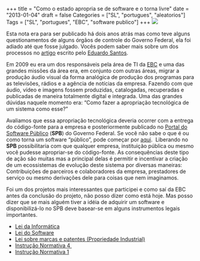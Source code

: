 +++
title = "Como o estado apropria se de software e o torna livre"
date = "2013-01-04"
draft = false
Categories = ["SL", "portugues", "aleatorios"]
Tags = ["SL", "portugues", "EBC", "software publico"]
+++
![](/images/ant-power.jpg)

Esta nota era para ser publicado há dois anos atrás mas como teve alguns
questionamentos de alguns órgãos de controle do Governo Federal, ela foi
adiado até que fosse julgado. Vocês podem saber mais sobre um dos
processos no
[artigo](http://www.eduardosan.com/2012/11/20/defendendo-os-ideais-livres-em-todas-as-instancias/) escrito pelo [Eduardo Santos](http://www.eduardosan.com/).

Em 2009 eu era um dos responsáveis pela área de TI da
[EBC](http://www.ebc.com.br) e uma das grandes missões da área era, em
conjunto com outras áreas, migrar a produção áudio visual da forma
analógica de produção dos programas para as televisões, rádios e a
agência de notícias da empresa. Fazendo com que áudio, vídeo e imagens
fossem produzidas, catalogadas, recuperadas e publicadas de maneira
totalmente digital e integrada. Uma das grandes dúvidas naquele momento
era: “Como fazer a apropriação tecnológica de um sistema como esse?”

Avaliamos que essa apropriação tecnológica deveria ocorrer com a entrega
do código-fonte para a empresa e posteriormente publicado no [Portal do
Software Público](http://www.softwarepublico.gov.br/) (**SPB**) do
Governo Federal. Se você não sabe o que é ou como torna um software
“público”, pode começar por
[aqui](http://www.softwarepublico.gov.br/O_que_e_o_SPB).  Liberando no
**SPB** possibilitaria com que qualquer empresa, instituição pública ou
mesmo você pudesse apropriar-se do código-fonte. As consequências deste
tipo de ação são muitas mas a principal delas é permitir e incentivar a
criação de um ecossistemas de evolução deste sistema por diversas
maneiras: Contribuições de parceiros e colaboradores da empresa,
prestadores de serviço ou mesmo derivações dele para coisas que nem
imaginamos.

Foi um dos projetos mais interessantes que participei e como saí da EBC
antes da conclusão do projeto, não posso dizer como está hoje. Mas posso
dizer que se mais alguém tiver a idéia de adquirir um software e
disponibilizá-lo no SPB deve basear-se em alguns instrumentos legais
importantes.

-   [Lei da Informática](http://www.planalto.gov.br/ccivil_03/leis/L8248.htm)
-   [Lei do Software](http://www.planalto.gov.br/ccivil_03/leis/L9609.htm)
-   [Lei sobre marcas e patentes (Propriedade Industrial)](http://www.planalto.gov.br/ccivil_03/leis/L9279.htm)
-   [Instrução Normativa 4 ](http://www.governoeletronico.gov.br/sisp-conteudo/nucleo-de-contratacoes-de-ti/perguntas-frequentes/in-04-2010)
-   [Instrução Normativa 1](www.softwarepublico.gov.br/spb/download/file/in_spb.odt)
